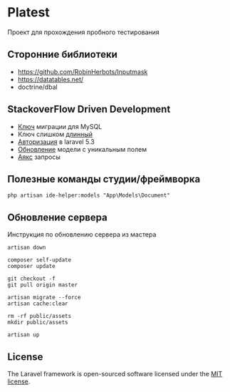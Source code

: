 # Platest

Проект для прохождения пробного тестирования

## Сторонние библиотеки
- https://github.com/RobinHerbots/Inputmask
- https://datatables.net/
- doctrine/dbal

## StackoverFlow Driven Development
- [Ключ](http://stackoverflow.com/questions/23786359/laravel-migration-unique-key-is-too-long-even-if-specified) миграции для MySQL
- Ключ слишком [длинный](https://laravel-news.com/laravel-5-4-key-too-long-error)
- [Авторизация](http://stackoverflow.com/questions/39196968/laravel-5-3-new-authroutes/39197278#39197278)  в laravel 5.3
- [Обновление](http://stackoverflow.com/questions/22405762/laravel-update-model-with-unique-validation-rule-for-attribute) модели с уникальным полем
- [Аякс](https://laracasts.com/discuss/channels/requests/laravel-5-cant-use-ajax-post-request) запросы

## Полезные команды студии/фреймворка
``
php artisan ide-helper:models "App\Models\Document"
``

## Обновление сервера
Инструкция по обновлению сервера из мастера
````
artisan down

composer self-update
composer update

git checkout -f
git pull origin master

artisan migrate --force
artisan cache:clear

rm -rf public/assets
mkdir public/assets

artisan up
````


## License

The Laravel framework is open-sourced software licensed under the [MIT license](http://opensource.org/licenses/MIT).
